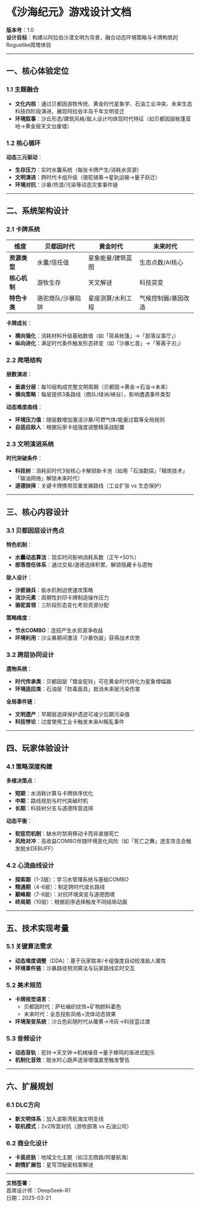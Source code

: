 
# 《沙海纪元》游戏设计文档  
**版本号**：1.0  
**设计目标**：构建以阿拉伯沙漠文明为背景，融合动态环境策略与卡牌构筑的Roguelike爬塔体验  

---

## 一、核心体验定位
### 1.1 主题融合  
- **文化内核**：通过贝都因游牧传统、黄金时代星象学、石油工业冲突、未来生态科技四阶段演进，展现阿拉伯半岛千年文明变迁  
- **环境叙事**：沙丘形态/建筑风格/敌人设计均体现时代特征（如贝都因层帐篷营地→黄金层天文台废墟）  

### 1.2 核心循环  
**动态三元驱动**：  
- **生存压力**：实时水囊系统（每张卡牌产生/消耗水资源）  
- **文明演进**：跨时代卡组升级（骆驼骑乘→星轨运输→量子跃迁）  
- **环境对抗**：沙暴/热浪/污染等动态灾害事件链  

---

## 二、系统架构设计
### 2.1 卡牌系统  
| 维度         | 贝都因时代                | 黄金时代                | 未来时代                |  
|--------------|--------------------------|-------------------------|-------------------------|  
| **资源类型** | 水囊/信任值              | 星象能量/建筑蓝图       | 生态点数/AI核心         |  
| **核心机制** | 游牧生存                 | 天文解谜                | 科技突变                |  
| **特色卡类** | 骆驼商队/沙暴陷阱        | 星座测算/水利工程       | 气候控制器/基因改造     |  

**卡牌成长**：  
- **横向强化**：消耗材料升级基础数值（如「简易帐篷」→「部落议事厅」）  
- **纵向进化**：满足时代条件触发形态转变（如「沙暴匕首」→「等离子刃」）  

### 2.2 爬塔结构  
**层数演进**：  
- **垂直分层**：每10层构成完整文明周期（贝都因→黄金→石油→未来）  
- **横向策略**：每层提供3条路线（商队/绿洲/峡谷），影响遭遇事件类型  

**动态难度曲线**：  
- **环境压力值**：随层数增加激活沙暴/可燃气体/能量过载等全局规则  
- **自适应敌人**：根据玩家卡组强度调整精英战配置  

### 2.3 文明演进系统  
**时代突破条件**：  
- **科技树**：消耗前时代3张核心卡解锁新卡池（如用「石油勘探」「精炼技术」「输油网络」解锁未来时代）  
- **道德抉择**：关键卡牌携带双重发展路线（工业扩张 vs 生态保护）  

---

## 三、核心内容设计
### 3.1 贝都因层设计亮点  
**特色机制**：  
- **水囊动态算法**：现实时间影响消耗系数（正午+50%）  
- **部落信任体系**：通过交易/道德选择积累，解锁隐藏卡与遗物  

**敌人设计**：  
- **沙匪骑兵**：偷水机制迫使速攻策略  
- **流沙元素**：周期性封印卡牌制造操作压力  
- **骆驼首领**：三阶段形态变化考验资源分配  

**策略维度**：  
- **节水COMBO**：连招产生水资源净收益  
- **环境利用**：沙尘暴期间激活「沙暴伪装」获得战术优势  

### 3.2 跨层协同设计  
**遗物系统**：  
- **时代传承类**：贝都因层「镀金驼铃」可在黄金时代转化为星象增幅器  
- **环境适应类**：石油层「防毒面具」抵消未来层污染伤害  

**全局事件链**：  
- **文明遗产**：早期层选择保护遗迹可减少后期污染值  
- **科技悖论**：过度使用工业卡触发未来AI叛乱事件  

---

## 四、玩家体验设计
### 4.1 策略深度构建  
**多维决策点**：  
- **短期**：水消耗计算与卡牌排序优化  
- **中期**：路线规划与时代突破时机  
- **长期**：科技树分支与道德阵营选择  

**动态平衡**：  
- **软惩罚机制**：缺水时禁用移动卡而非直接死亡  
- **风险对冲**：高收益COMBO伴随环境恶化风险（如「死亡之舞」透支攻击会触发脱水DEBUFF）  

### 4.2 心流曲线设计  
- **探索期**（1-3层）：学习水管理系统与基础COMBO  
- **精通期**（4-6层）：制定跨时代成长路线  
- **巅峰期**（7-9层）：对抗环境突变与道德困境  
- **终局期**（10层）：根据前序选择触发不同结局动画  

---

## 五、技术实现考量
### 5.1 关键算法需求  
- **动态难度调整**（DDA）：基于玩家胜率/卡组强度自动校准敌人属性  
- **环境事件链**：沙暴路径预测算法与玩家路线实时交互  

### 5.2 美术规范  
- **卡牌视觉语言**：  
  - 贝都因时代：萨杜编织纹饰+矿物颜料着色  
  - 未来时代：全息投影风格+流体动态效果  
- **环境渐变系统**：沙丘色彩随时代从暖黄→冷灰→科技蓝过渡  

### 5.3 音频设计  
- **动态音轨**：驼铃→天文钟→机械噪音→量子蜂鸣的渐进式配乐  
- **机制化音效**：脱水时心跳声逐渐增强直至触发警告  

---

## 六、扩展规划
### 6.1 DLC方向  
- **新文明体系**：加入波斯湾航海文明支线  
- **联机模式**：2v2阵营对抗（游牧部落 vs 石油公司）  

### 6.2 商业化设计  
- **卡面皮肤**：地域文化主题（如汉志商路/阿曼航海）  
- **剧情扩展包**：星穹顶秘密档案解谜  

---

**文档签署**：  
首席设计师：DeepSeek-R1  
日期：2025-03-21
